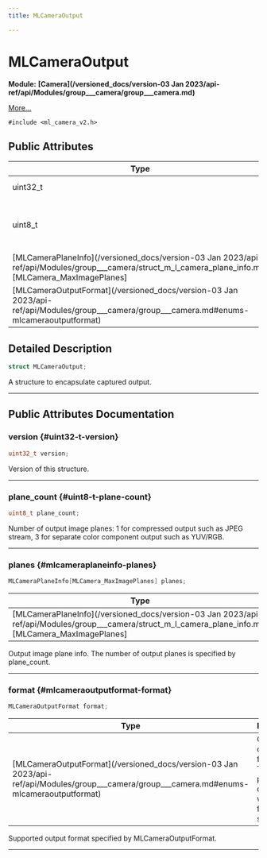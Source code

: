 ```yaml
---
title: MLCameraOutput

---
```


# MLCameraOutput

**Module:** **[Camera](/versioned_docs/version-03 Jan 2023/api-ref/api/Modules/group___camera/group___camera.md)**



 [More...](#detailed-description)


`#include <ml_camera_v2.h>`

## Public Attributes

| Type           | Name           |
| -------------- | -------------- |
| uint32_t | **[version](/versioned_docs/version-03 Jan 2023/api-ref/api/Modules/group___camera/struct_m_l_camera_output.md#uint32-t-version)**  |
| uint8_t | **[plane_count](/versioned_docs/version-03 Jan 2023/api-ref/api/Modules/group___camera/struct_m_l_camera_output.md#uint8-t-plane-count)** <br></br>Number of output image planes:   1 for compressed output such as JPEG stream,   3 for separate color component output such as YUV/RGB.  |
| [MLCameraPlaneInfo](/versioned_docs/version-03 Jan 2023/api-ref/api/Modules/group___camera/struct_m_l_camera_plane_info.md)[MLCamera_MaxImagePlanes] | **[planes](/versioned_docs/version-03 Jan 2023/api-ref/api/Modules/group___camera/struct_m_l_camera_output.md#mlcameraplaneinfo-planes)**  |
| [MLCameraOutputFormat](/versioned_docs/version-03 Jan 2023/api-ref/api/Modules/group___camera/group___camera.md#enums-mlcameraoutputformat) | **[format](/versioned_docs/version-03 Jan 2023/api-ref/api/Modules/group___camera/struct_m_l_camera_output.md#mlcameraoutputformat-format)**  |

## Detailed Description

```cpp
struct MLCameraOutput;
```


A structure to encapsulate captured output. 





-----------
## Public Attributes Documentation

### version {#uint32-t-version}

```cpp
uint32_t version;
```


Version of this structure. 





-----------

### plane_count {#uint8-t-plane-count}

```cpp
uint8_t plane_count;
```

Number of output image planes:   1 for compressed output such as JPEG stream,   3 for separate color component output such as YUV/RGB. 





-----------

### planes {#mlcameraplaneinfo-planes}

```cpp
MLCameraPlaneInfo[MLCamera_MaxImagePlanes] planes;
```



| Type | Description |
|--|--|
| [MLCameraPlaneInfo](/versioned_docs/version-03 Jan 2023/api-ref/api/Modules/group___camera/struct_m_l_camera_plane_info.md)[MLCamera_MaxImagePlanes] | [MLCamera_MaxImagePlanes] |


Output image plane info. The number of output planes is specified by plane_count. 





-----------

### format {#mlcameraoutputformat-format}

```cpp
MLCameraOutputFormat format;
```



| Type | Description |
|--|--|
| [MLCameraOutputFormat](/versioned_docs/version-03 Jan 2023/api-ref/api/Modules/group___camera/group___camera.md#enums-mlcameraoutputformat) | Captured output format. These three parameters determine which formats are supported:  |


Supported output format specified by MLCameraOutputFormat. 





-----------

